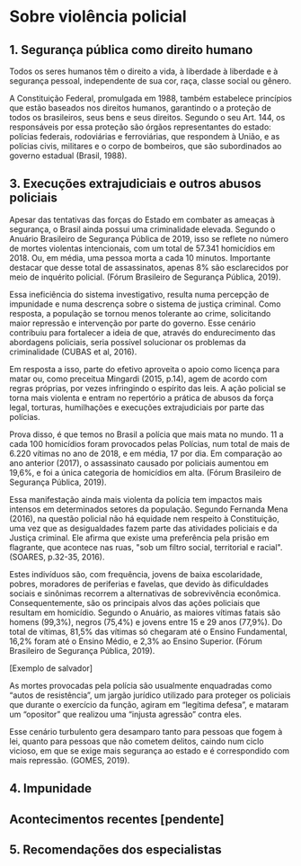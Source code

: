 # Sobre violência policial

## 1. Segurança pública como direito humano
Todos os seres humanos têm o direito a vida, à liberdade à liberdade e à segurança pessoal, independente de sua cor, raça, classe social ou gênero.

A Constituição Federal, promulgada em 1988, também estabelece
princípios que estão baseados nos direitos humanos, garantindo o a proteção de todos os brasileiros, seus bens e seus direitos. Segundo o seu Art. 144, os responsáveis por essa proteção são órgãos representantes do estado: polícias federais, rodoviárias e ferroviárias, que respondem à União, e as polícias civis, militares e o corpo de bombeiros, que são subordinados ao governo estadual (Brasil, 1988).


## 3. Execuções extrajudiciais e outros abusos policiais
Apesar das tentativas das forças do Estado em combater as ameaças à segurança, o Brasil ainda possui uma criminalidade elevada. Segundo o Anuário Brasileiro de Segurança Pública de 2019, isso se reflete no número de mortes violentas intencionais, com um total de 57.341 homicídios em 2018. Ou, em média, uma pessoa morta a cada 10 minutos. Importante destacar que desse total de assassinatos, apenas 8% são esclarecidos por meio de inquérito policial. (Fórum Brasileiro de Segurança Pública, 2019).

Essa ineficiência do sistema investigativo, resulta numa percepção de impunidade e numa descrença sobre o sistema de justiça criminal. Como resposta, a população se tornou menos tolerante ao crime, solicitando maior repressão e intervenção por parte do governo. Esse cenário contribuiu para fortalecer a ideia de que, através do endurecimento das abordagens policiais, seria possível solucionar os problemas da criminalidade (CUBAS et al, 2016).

Em resposta a isso, parte do efetivo aproveita o apoio como licença para matar ou, como preceitua Mingardi (2015, p.14), agem de acordo com regras próprias, por vezes infringindo o espírito das leis. A ação policial se torna mais violenta e entram no repertório a prática de abusos da força legal, torturas, humilhações e execuções extrajudiciais por parte das polícias.

Prova disso, é que temos no Brasil a polícia que mais mata no mundo. 11 a cada 100 homicídios foram provocados pelas Polícias, num total de mais de 6.220 vítimas no ano de 2018, e em média, 17 por dia. Em comparação ao ano anterior (2017), o assassinato causado por policiais aumentou em 19,6%, e foi a única categoria de homicídios em alta. (Fórum Brasileiro de Segurança Pública, 2019).

Essa manifestação ainda mais violenta da polícia tem impactos mais intensos em determinados setores da população. Segundo Fernanda Mena (2016), na questão policial não há equidade nem respeito à Constituição, uma vez que as desigualdades fazem parte das atividades policiais e da Justiça criminal. Ele afirma que existe uma preferência pela prisão em flagrante, que acontece nas ruas, "sob um filtro social, territorial e racial". (SOARES, p.32-35, 2016).

Estes indivíduos são, com frequência, jovens de baixa escolaridade, pobres, moradores de periferias e favelas, que devido às dificuldades sociais e sinônimas recorrem a alternativas de sobrevivência econômica. Consequentemente, são os principais alvos das ações policiais que resultam em homicídio. Segundo o Anuário, as maiores vítimas fatais são homens (99,3%), negros (75,4%) e jovens entre 15 e 29 anos (77,9%). Do total de vítimas, 81,5% das vítimas só chegaram até o Ensino Fundamental, 16,2% foram até o Ensino Médio, e 2,3% ao Ensino Superior. (Fórum Brasileiro de Segurança Pública, 2019).

[Exemplo de salvador]

As mortes provocadas pela polícia são usualmente enquadradas como “autos de resistência”, um jargão jurídico utilizado para proteger os policiais que durante o exercício da função, agiram em “legítima defesa”, e mataram um “opositor” que realizou uma “injusta agressão” contra eles. 


Esse cenário turbulento gera desamparo tanto para pessoas que fogem à lei, quanto para pessoas que não cometem delitos, caindo num ciclo vicioso, em que se exige mais segurança ao estado e é correspondido com mais repressão. (GOMES, 2019).


## 4. Impunidade


## Acontecimentos recentes [pendente]



## 5. Recomendações dos especialistas







